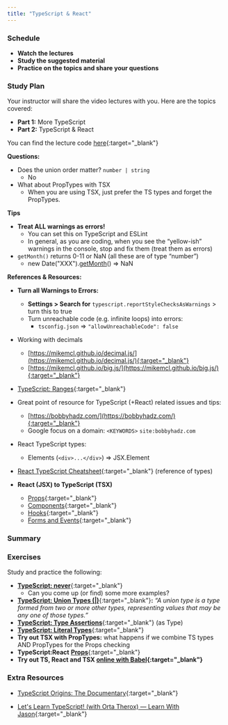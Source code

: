 ```yaml
---
title: "TypeScript & React"
---
```


### Schedule

  - **Watch the lectures**
  - **Study the suggested material**
  - **Practice on the topics and share your questions**

### Study Plan

  Your instructor will share the video lectures with you. Here are the topics covered:

  - **Part 1:** More TypeScript
  - **Part 2:** TypeScript & React

  You can find the lecture code [here](){:target="_blank"}

  **Questions:**

  - Does the union order matter? `number | string`   
    - No  
  - What about PropTypes with TSX  
    - When you are using TSX, just prefer the TS types and forget the PropTypes.

  **Tips**

  - **Treat ALL warnings as errors!**  
    - You can set this on TypeScript and ESLint  
    - In general, as you are coding, when you see the “yellow-ish” warnings in the console, stop and fix them (treat them as errors)  
  - `getMonth()` returns 0-11 or NaN (all these are of type “number”)  
    - new Date("XXX").[getMonth](https://developer.mozilla.org/en-US/docs/Web/JavaScript/Reference/Global_Objects/Date/getMonth)() => NaN

  **References & Resources:**

  - **Turn all Warnings to Errors:**  
    - **Settings > Search for** `typescript.reportStyleChecksAsWarnings` > turn this to true  
    - Turn unreachable code (e.g. infinite loops) into errors:  
      - `tsconfig.json` => `"allowUnreachableCode": false`  
  - Working with decimals  
    - [https://mikemcl.github.io/decimal.js/](https://mikemcl.github.io/decimal.js/){:target="_blank"}  
    - [https://mikemcl.github.io/big.js/](https://mikemcl.github.io/big.js/){:target="_blank"}  
  - [TypeScript: Ranges](https://catchts.com/range-numbers){:target="_blank"}  
  - Great point of resource for TypeScript (+React) related issues and tips:  
    - [https://bobbyhadz.com/](https://bobbyhadz.com/){:target="_blank"}  
    - Google focus on a domain: `<KEYWORDS>` `site:bobbyhadz.com`  
  - React TypeScript types:  
    - Elements (`<div>...</div>`) => JSX.Element  
  - [React TypeScript Cheatsheet](https://react-typescript-cheatsheet.netlify.app/){:target="_blank"} (reference of types)

  - **React (JSX) to TypeScript (TSX)**
    - [Props](https://react-typescript-cheatsheet.netlify.app/docs/basic/getting-started/basic_type_example){:target="_blank"}
    - [Components](https://react-typescript-cheatsheet.netlify.app/docs/basic/getting-started/function_components){:target="_blank"}
    - [Hooks](https://react-typescript-cheatsheet.netlify.app/docs/basic/getting-started/hooks){:target="_blank"}
    - [Forms and Events](https://react-typescript-cheatsheet.netlify.app/docs/basic/getting-started/forms_and_events){:target="_blank"} 

### Summary

### Exercises

  Study and practice the following:

  - [**TypeScript: never**](https://www.typescriptlang.org/docs/handbook/2/functions.html#never){:target="_blank"}  
    - Can you come up (or find) some more examples?   
  - [**TypeScript: Union Types (|)**](https://www.typescriptlang.org/docs/handbook/2/everyday-types.html#union-types){:target="_blank"}**:** *“A union type is a type formed from two or more other types, representing values that may be any one of those types.”*  
  - [**TypeScript: Type Assertions**](https://www.typescriptlang.org/docs/handbook/2/everyday-types.html#type-assertions){:target="_blank"} (as Type)  
  - [**TypeScript: Literal Types**](https://www.typescriptlang.org/docs/handbook/2/everyday-types.html#literal-types){:target="_blank"}  
  - **Try out TSX with PropTypes:** what happens if we combine TS types AND PropTypes for the Props checking  
  - **TypeScript:React** [**Props**](https://react-typescript-cheatsheet.netlify.app/docs/basic/getting-started/basic_type_example){:target="_blank"}  
  - **Try out TS, React and TSX [online with Babel](https://babeljs.io/repl){:target="_blank"}**  

### Extra Resources

  - [TypeScript Origins: The Documentary](https://www.youtube.com/watch?v=U6s2pdxebSo){:target="_blank"}

  - [Let's Learn TypeScript! (with Orta Therox) — Learn With Jason](https://www.youtube.com/watch?v=BHYgpbPC4wM){:target="_blank"}

